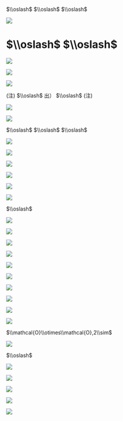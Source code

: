 $\\oslash$ $\\oslash$ $\\oslash$

![](https://www.nta.go.jp/tmp/7a5ec689-6865-4a43-a70b-49b7d6f3b65c/images/fd7adbf6ac5dc7a2560a093f26a60dea1307244f5e1e18cf74076b237115a23b.jpg)

# $\\oslash$ $\\oslash$

![](https://www.nta.go.jp/tmp/7a5ec689-6865-4a43-a70b-49b7d6f3b65c/images/203d83c9c5ce9601c028d17cf824c498eaba3a5c9e35a0356beb2ba379aecb06.jpg)

![](https://www.nta.go.jp/tmp/7a5ec689-6865-4a43-a70b-49b7d6f3b65c/images/28d7aea51f088fa21310c18a4814c04179a489c605d07e3df52170e4d14ae850.jpg)

![](https://www.nta.go.jp/tmp/7a5ec689-6865-4a43-a70b-49b7d6f3b65c/images/a4c3069e8e64f1afff31db9c4f796a0b9b10bd390e3597f161531c17e160aab0.jpg)

(注) $\\oslash$ 出） $\\oslash$ (注)

![](https://www.nta.go.jp/tmp/7a5ec689-6865-4a43-a70b-49b7d6f3b65c/images/2d5b0f052724d679c4274597d72816a0d26c7a278f96ce449027b32c9da85c41.jpg)

![](https://www.nta.go.jp/tmp/7a5ec689-6865-4a43-a70b-49b7d6f3b65c/images/6d0fd8aa1177e64f697e9e197423e03b000b573f1c39c508a1a308d55db57f21.jpg)

$\\oslash$ $\\oslash$ $\\oslash$

![](https://www.nta.go.jp/tmp/7a5ec689-6865-4a43-a70b-49b7d6f3b65c/images/ec224aab437cd2f569e0b04c668884a039cabd4a7f05e250d2e40fedcf56f770.jpg)

![](https://www.nta.go.jp/tmp/7a5ec689-6865-4a43-a70b-49b7d6f3b65c/images/c5299c84a186357a6b47683829921e7a3c8522e4316a47bb558a41d7ce210190.jpg)

![](https://www.nta.go.jp/tmp/7a5ec689-6865-4a43-a70b-49b7d6f3b65c/images/00fbd6324485698c4ed42ff4e7f2832879f5ca77174b4097badab479366ff91f.jpg)

![](https://www.nta.go.jp/tmp/7a5ec689-6865-4a43-a70b-49b7d6f3b65c/images/9f6c495b587c15f9355cae32771c4aae17fed020abd32cc33ed3d7ea7bf3849e.jpg)

![](https://www.nta.go.jp/tmp/7a5ec689-6865-4a43-a70b-49b7d6f3b65c/images/fb1b5fb5a4738a016b45506ec707bfacc6c05ac2a63ea14ebf9fcab147834b83.jpg)

![](https://www.nta.go.jp/tmp/7a5ec689-6865-4a43-a70b-49b7d6f3b65c/images/02bd7001bf9fb053aea2faaacff6a6d22743835d22e0dda636eeb7bf7cac89c8.jpg)

$\\oslash$

![](https://www.nta.go.jp/tmp/7a5ec689-6865-4a43-a70b-49b7d6f3b65c/images/80b92fdcee374501affa90aead797c3d7e137298a224e4b9fd4c7598197807d7.jpg)

![](https://www.nta.go.jp/tmp/7a5ec689-6865-4a43-a70b-49b7d6f3b65c/images/6decc6f7f726b75501122cc18b368c2bba3f4511cc0966f4730a4e92da3a669a.jpg)

![](https://www.nta.go.jp/tmp/7a5ec689-6865-4a43-a70b-49b7d6f3b65c/images/0bd81f1241ea19e0f26a032e2ae8c0da01edd8692bccd398acaab042c6f537d1.jpg)

![](https://www.nta.go.jp/tmp/7a5ec689-6865-4a43-a70b-49b7d6f3b65c/images/e3786b2f61444f8e26e48484ebee263635cc122f603aeac60d15a313b6c162a2.jpg)

![](https://www.nta.go.jp/tmp/7a5ec689-6865-4a43-a70b-49b7d6f3b65c/images/54049abde5819f4fab088b0756510612d2d7b3eeb9e463500b10481ca3a3936d.jpg)

![](https://www.nta.go.jp/tmp/7a5ec689-6865-4a43-a70b-49b7d6f3b65c/images/076dfedf7b6dd69410315f6e3ce0b89792930784c17f3d8aa4428fcb09cf684b.jpg)

![](https://www.nta.go.jp/tmp/7a5ec689-6865-4a43-a70b-49b7d6f3b65c/images/771f57ed9832d0cc7d886a5659b39fbc820fdfb2cb4de0851765b9afc68bea7d.jpg)

![](https://www.nta.go.jp/tmp/7a5ec689-6865-4a43-a70b-49b7d6f3b65c/images/70dfe2a1b726cf3d1c79ca6b59c041b7a41241ddc5bd0b1d843d4baccb5cba55.jpg)

![](https://www.nta.go.jp/tmp/7a5ec689-6865-4a43-a70b-49b7d6f3b65c/images/1e7e362811230e9cb241141b29ef0da4935543e192662ff4daa1611b6702bd84.jpg)

![](https://www.nta.go.jp/tmp/7a5ec689-6865-4a43-a70b-49b7d6f3b65c/images/b111d335a0300529aadad6571b1f4dd79f9b5c6130af05a462414606761cb1a5.jpg)

$\\mathcal{O}\\otimes\\mathcal{O},2\\sim$

![](https://www.nta.go.jp/tmp/7a5ec689-6865-4a43-a70b-49b7d6f3b65c/images/8aa56feb2ed4d68010bfa9e4ded56e516d218683cbecd65dbfab098f46c26388.jpg)

$\\oslash$

![](https://www.nta.go.jp/tmp/7a5ec689-6865-4a43-a70b-49b7d6f3b65c/images/f8d272dca76199cfd7cf40b2aa4f23d67846440591e4a5bed017629e8cf75eb1.jpg)

![](https://www.nta.go.jp/tmp/7a5ec689-6865-4a43-a70b-49b7d6f3b65c/images/20437654fcaffe7fcd359e421bfd0a70a790933e8c36197be66a54eeee1f5b46.jpg)

![](https://www.nta.go.jp/tmp/7a5ec689-6865-4a43-a70b-49b7d6f3b65c/images/20645294cc39986d1ed37857b30db9fe3aff5ea6c2c7a8231cddf2ddbf23b283.jpg)

![](https://www.nta.go.jp/tmp/7a5ec689-6865-4a43-a70b-49b7d6f3b65c/images/360a57dc12bcb3ccb340629c50f2f495017c0914bd966bdb7b4238d2d8130d0d.jpg)

![](https://www.nta.go.jp/tmp/7a5ec689-6865-4a43-a70b-49b7d6f3b65c/images/a7a10c4d0b27fd9a23d0f335036593209047254998269494412d500a563626e7.jpg)